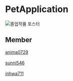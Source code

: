 # PetApplication
![졸업작품 포스터](https://user-images.githubusercontent.com/62324508/223939638-61b7d1cd-7c3d-4eee-b750-9b142737126c.jpg)

## Member
[anima0729](https://github.com/anima0729)
<br><br>
[sunni546](https://github.com/sunni546)
<br><br>
[inhwa711](https://github.com/Inhwa711)
